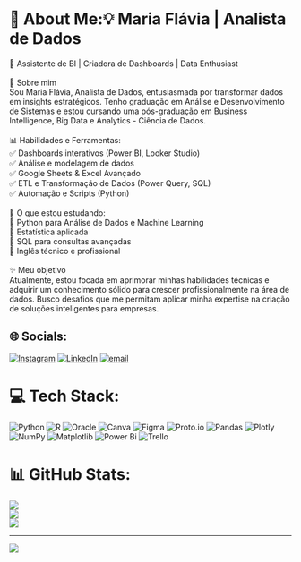# 💫 About Me:💡 Maria Flávia | Analista de Dados<br>
🚀 Assistente de BI | Criadora de Dashboards | Data Enthusiast<br><br>🔎 Sobre mim<br>Sou Maria Flávia, Analista de Dados, entusiasmada por transformar dados em insights estratégicos. Tenho graduação em Análise e Desenvolvimento de Sistemas e estou cursando uma pós-graduação em Business Intelligence, Big Data e Analytics - Ciência de Dados.<br><br>📊 Habilidades e Ferramentas:<br>✅ Dashboards interativos (Power BI, Looker Studio)<br>✅ Análise e modelagem de dados<br>✅ Google Sheets & Excel Avançado<br>✅ ETL e Transformação de Dados (Power Query, SQL)<br>✅ Automação e Scripts (Python)<br><br>🎯 O que estou estudando:<br>📌 Python para Análise de Dados e Machine Learning<br>📌 Estatística aplicada<br>📌 SQL para consultas avançadas<br>📌 Inglês técnico e profissional<br><br>✨ Meu objetivo<br>Atualmente, estou focada em aprimorar minhas habilidades técnicas e adquirir um conhecimento sólido para crescer profissionalmente na área de dados. Busco desafios que me permitam aplicar minha expertise na criação de soluções inteligentes para empresas.


## 🌐 Socials:
[![Instagram](https://img.shields.io/badge/Instagram-%23E4405F.svg?logo=Instagram&logoColor=white)](https://instagram.com/https://www.instagram.com/hey_flaviia?igsh=MXRnenUybzhpenVubQ%3D%3D&utm_source=qr) [![LinkedIn](https://img.shields.io/badge/LinkedIn-%230077B5.svg?logo=linkedin&logoColor=white)](https://linkedin.com/in/https://www.linkedin.com/in/maria-fl%C3%A1via-da-silva-ribeiro-aa3019170/) [![email](https://img.shields.io/badge/Email-D14836?logo=gmail&logoColor=white)](mailto:mariaflavia735@gmail.com) 

# 💻 Tech Stack:
![Python](https://img.shields.io/badge/python-3670A0?style=for-the-badge&logo=python&logoColor=ffdd54) ![R](https://img.shields.io/badge/r-%23276DC3.svg?style=for-the-badge&logo=r&logoColor=white) ![Oracle](https://img.shields.io/badge/Oracle-F80000?style=for-the-badge&logo=oracle&logoColor=white) ![Canva](https://img.shields.io/badge/Canva-%2300C4CC.svg?style=for-the-badge&logo=Canva&logoColor=white) ![Figma](https://img.shields.io/badge/figma-%23F24E1E.svg?style=for-the-badge&logo=figma&logoColor=white) ![Proto.io](https://img.shields.io/badge/Proto.io-161637?style=for-the-badge&logo=proto.io&logoColor=00e5ff) ![Pandas](https://img.shields.io/badge/pandas-%23150458.svg?style=for-the-badge&logo=pandas&logoColor=white) ![Plotly](https://img.shields.io/badge/Plotly-%233F4F75.svg?style=for-the-badge&logo=plotly&logoColor=white) ![NumPy](https://img.shields.io/badge/numpy-%23013243.svg?style=for-the-badge&logo=numpy&logoColor=white) ![Matplotlib](https://img.shields.io/badge/Matplotlib-%23ffffff.svg?style=for-the-badge&logo=Matplotlib&logoColor=black) ![Power Bi](https://img.shields.io/badge/power_bi-F2C811?style=for-the-badge&logo=powerbi&logoColor=black) ![Trello](https://img.shields.io/badge/Trello-%23026AA7.svg?style=for-the-badge&logo=Trello&logoColor=white)
# 📊 GitHub Stats:
![](https://github-readme-stats.vercel.app/api?username=Mariaflavi4&theme=dark&hide_border=false&include_all_commits=false&count_private=false)<br/>
![](https://nirzak-streak-stats.vercel.app/?user=Mariaflavi4&theme=dark&hide_border=false)<br/>
![](https://github-readme-stats.vercel.app/api/top-langs/?username=Mariaflavi4&theme=dark&hide_border=false&include_all_commits=false&count_private=false&layout=compact)

---
[![](https://visitcount.itsvg.in/api?id=Mariaflavi4&icon=0&color=0)](https://visitcount.itsvg.in)

<!-- Proudly created with GPRM ( https://gprm.itsvg.in ) -->
